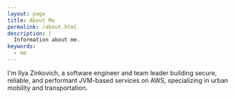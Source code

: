 ```yaml
---
layout: page
title: About Me
permalink: /about.html
description: |
  Information about me.
keywords:
  - me
---
```


I'm Ilya Zinkovich, a software engineer and team leader building secure, reliable, and performant JVM-based services on AWS, specializing in urban mobility and transportation.
